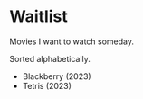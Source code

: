 # Waitlist

Movies I want to watch someday.

Sorted alphabetically.

- Blackberry (2023)
- Tetris (2023)
